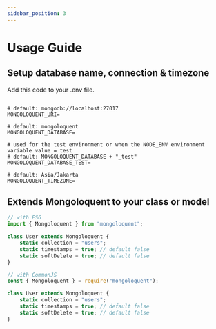 ```yaml
---
sidebar_position: 3
---
```


# Usage Guide

## Setup database name, connection & timezone

Add this code to your .env file.

```

# default: mongodb://localhost:27017
MONGOLOQUENT_URI=

# default: mongoloquent
MONGOLOQUENT_DATABASE=

# used for the test environment or when the NODE_ENV environment variable value = test
# default: MONGOLOQUENT_DATABASE + "_test"
MONGOLOQUENT_DATABASE_TEST=

# default: Asia/Jakarta
MONGOLOQUENT_TIMEZONE=
```

## Extends Mongoloquent to your class or model

```js
// with ES6
import { Mongoloquent } from "mongoloquent";

class User extends Mongoloquent {
	static collection = "users";
	static timestamps = true; // default false
	static softDelete = true; // default false
}
```

```js
// with CommonJS
const { Mongoloquent } = require("mongoloquent");

class User extends Mongoloquent {
	static collection = "users";
	static timestamps = true; // default false
	static softDelete = true; // default false
}
```
